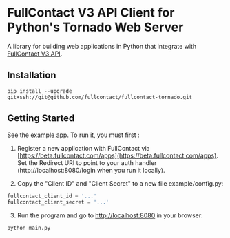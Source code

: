 # FullContact V3 API Client for Python's Tornado Web Server

A library for building web applications in Python that integrate with [FullContact V3 API](https://api.fullcontact.com/v3/docs/).

## Installation

```
pip install --upgrade git+ssh://git@github.com/fullcontact/fullcontact-tornado.git
```

## Getting Started

See the [example app](/example). To run it, you must first :

1. Register a new application with FullContact via [https://beta.fullcontact.com/apps](https://beta.fullcontact.com/apps). Set the Redirect URI to point to your auth handler (http://localhost:8080/login when you run it locally).

2. Copy the "Client ID" and "Client Secret" to a new file example/config.py:

  ```python
  fullcontact_client_id = '...'
  fullcontact_client_secret = '...'
  ```

3. Run the program and go to [http://localhost:8080](http://localhost:8080) in your browser:

  ```
  python main.py
  ```
